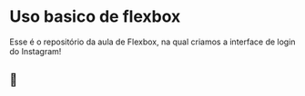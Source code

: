 # Uso basico de flexbox

Esse é o repositório da aula de Flexbox, na qual criamos a interface de login do Instagram! 

## 🚀

